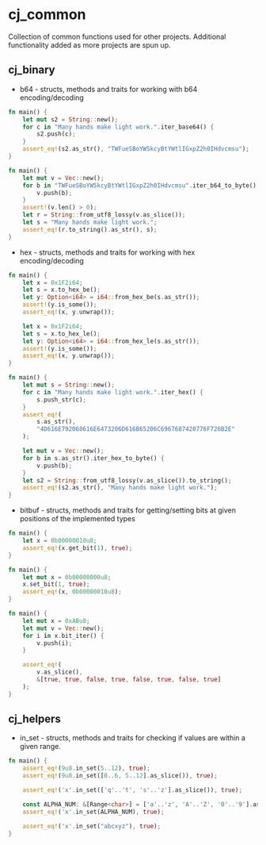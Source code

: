 # cj_common

Collection of common functions used for other projects. Additional functionality added as more projects are spun
up.

cj_binary
---

- b64 - structs, methods and traits for working with b64 encoding/decoding

```rust
fn main() {
    let mut s2 = String::new();
    for c in "Many hands make light work.".iter_base64() {
        s2.push(c);
    }
    assert_eq!(s2.as_str(), "TWFueSBoYW5kcyBtYWtlIGxpZ2h0IHdvcmsu");
}
```

```rust
fn main() {
    let mut v = Vec::new();
    for b in "TWFueSBoYW5kcyBtYWtlIGxpZ2h0IHdvcmsu".iter_b64_to_byte() {
        v.push(b);
    }
    assert!(v.len() > 0);
    let r = String::from_utf8_lossy(v.as_slice());
    let s = "Many hands make light work.";
    assert_eq!(r.to_string().as_str(), s);
}
```

- hex - structs, methods and traits for working with hex encoding/decoding

```rust
fn main() {
    let x = 0x1F2i64;
    let s = x.to_hex_be();
    let y: Option<i64> = i64::from_hex_be(s.as_str());
    assert!(y.is_some());
    assert_eq!(x, y.unwrap());

    let x = 0x1F2i64;
    let s = x.to_hex_le();
    let y: Option<i64> = i64::from_hex_le(s.as_str());
    assert!(y.is_some());
    assert_eq!(x, y.unwrap());
}
```

```rust
fn main() {
    let mut s = String::new();
    for c in "Many hands make light work.".iter_hex() {
        s.push_str(c);
    }
    assert_eq!(
        s.as_str(),
        "4D616E792068616E6473206D616B65206C6967687420776F726B2E"
    );

    let mut v = Vec::new();
    for b in s.as_str().iter_hex_to_byte() {
        v.push(b);
    }
    let s2 = String::from_utf8_lossy(v.as_slice()).to_string();
    assert_eq!(s2.as_str(), "Many hands make light work.");
}
```

- bitbuf - structs, methods and traits for getting/setting bits at given positions of the implemented types

```rust
fn main() {
    let x = 0b00000010u8;
    assert_eq!(x.get_bit(1), true);
}
```

```rust
fn main() {
    let mut x = 0b00000000u8;
    x.set_bit(1, true);
    assert_eq!(x, 0b00000010u8);
}
```

```rust
fn main() {
    let mut x = 0xABu8;
    let mut v = Vec::new();
    for i in x.bit_iter() {
        v.push(i);
    }

    assert_eq!(
        v.as_slice(),
        &[true, true, false, true, false, true, false, true]
    );
}
```

cj_helpers
---

- in_set - structs, methods and traits for checking if values are within a given range.

```rust
fn main() {
    assert_eq!(9u8.in_set(5..12), true);
    assert_eq!(9u8.in_set([0..6, 5..12].as_slice()), true);

    assert_eq!('x'.in_set(['q'..'t', 's'..'z'].as_slice()), true);

    const ALPHA_NUM: &[Range<char>] = ['a'..'z', 'A'..'Z', '0'..'9'].as_slice();
    assert_eq!('x'.in_set(ALPHA_NUM), true);

    assert_eq!('x'.in_set("abcxyz"), true);
}
```


   